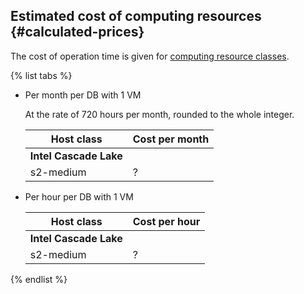 ## Estimated cost of computing resources {#calculated-prices}

The cost of operation time is given for [computing resource classes](../../ydb/concepts/resources.md#resource-presets).

{% list tabs %}

- Per month per DB with 1 VM

   At the rate of 720 hours per month, rounded to the whole integer.

   | Host class | Cost per month |
   ----- | -----
   | **Intel Cascade Lake** |
   | s2-medium | ? |

- Per hour per DB with 1 VM

   | Host class | Cost per hour |
   ----- | -----
   | **Intel Cascade Lake** |
   | s2-medium | ? |

{% endlist %}
